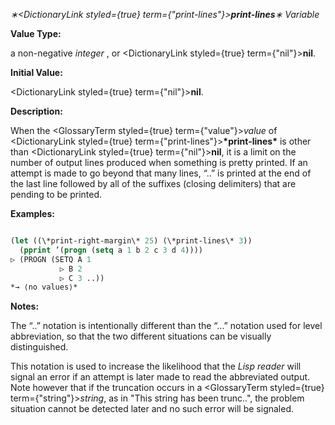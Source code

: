 *∗<DictionaryLink styled={true} term={"print-lines"}><b>*print-lines*</b></DictionaryLink>∗ Variable* 



**Value Type:** 



a non-negative *integer* , or <DictionaryLink styled={true} term={"nil"}><b>nil</b></DictionaryLink>. 



**Initial Value:** 



<DictionaryLink styled={true} term={"nil"}><b>nil</b></DictionaryLink>. 







 



 



**Description:** 



When the <GlossaryTerm styled={true} term={"value"}><i>value</i></GlossaryTerm> of <DictionaryLink styled={true} term={"print-lines"}><b>\*print-lines\*</b></DictionaryLink> is other than <DictionaryLink styled={true} term={"nil"}><b>nil</b></DictionaryLink>, it is a limit on the number of output lines produced when something is pretty printed. If an attempt is made to go beyond that many lines, “..” is printed at the end of the last line followed by all of the suffixes (closing delimiters) that are pending to be printed. 



**Examples:**
```lisp

(let ((\*print-right-margin\* 25) (\*print-lines\* 3)) 
  (pprint ’(progn (setq a 1 b 2 c 3 d 4)))) 
▷ (PROGN (SETQ A 1 
	       ▷ B 2 
	       ▷ C 3 ..)) 
*→ ⟨no values⟩* 

```
**Notes:** 



The “..” notation is intentionally different than the “...” notation used for level abbreviation, so that the two different situations can be visually distinguished. 



This notation is used to increase the likelihood that the *Lisp reader* will signal an error if an attempt is later made to read the abbreviated output. Note however that if the truncation occurs in a <GlossaryTerm styled={true} term={"string"}><i>string</i></GlossaryTerm>, as in "This string has been trunc..", the problem situation cannot be detected later and no such error will be signaled. 



